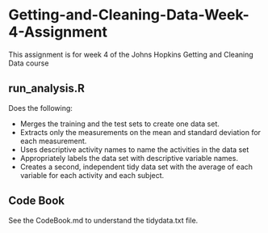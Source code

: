 # Getting-and-Cleaning-Data-Week-4-Assignment
This assignment is for week 4 of the Johns Hopkins Getting and Cleaning Data course

## run_analysis.R
Does the following:

* Merges the training and the test sets to create one data set.
* Extracts only the measurements on the mean and standard deviation for each measurement.
* Uses descriptive activity names to name the activities in the data set
* Appropriately labels the data set with descriptive variable names.
* Creates a second, independent tidy data set with the average of each variable for each activity and each subject.

## Code Book
See the CodeBook.md to understand the tidydata.txt file.
